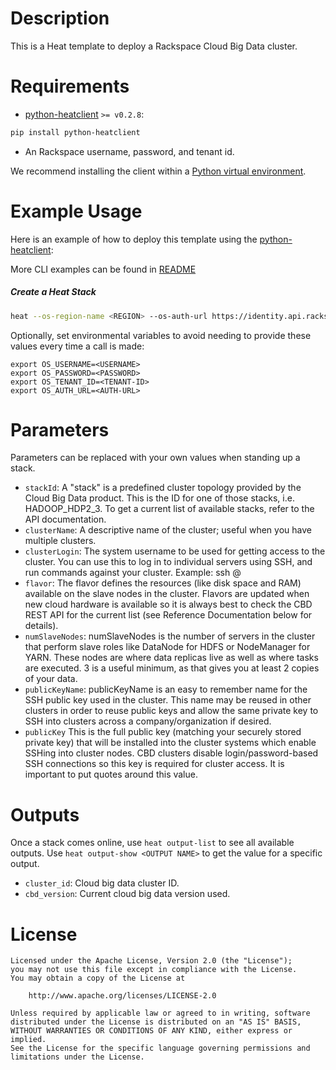 Description
==========

This is a Heat template to deploy a Rackspace Cloud Big Data cluster.

Requirements
==========
* [python-heatclient](https://github.com/openstack/python-heatclient) `>= v0.2.8`:

```bash
pip install python-heatclient
```
* An Rackspace username, password, and tenant id.

We recommend installing the client within a [Python virtual
environment](http://www.virtualenv.org/).

Example Usage
=============
Here is an example of how to deploy this template using the
[python-heatclient](https://github.com/openstack/python-heatclient):

More CLI examples can be found in [README](https://github.com/rackerlabs/cbd_heat_plugin/blob/master/README.md)
##### Create a Heat Stack
```sh
heat --os-region-name <REGION> --os-auth-url https://identity.api.rackspacecloud.com/v2.0/ --os-tenant-id <TENANT-ID> --os-username <OS-USERNAME> --os-password <OS-PASSWORD> stack-create -f hadoop.yaml <CLUSTER-NAME>
```
Optionally, set environmental variables to avoid needing to provide these values every time a call is made:

```
export OS_USERNAME=<USERNAME>
export OS_PASSWORD=<PASSWORD>
export OS_TENANT_ID=<TENANT-ID>
export OS_AUTH_URL=<AUTH-URL>
```

Parameters
=========
Parameters can be replaced with your own values when standing up a stack.

 - `stackId`: A "stack" is a predefined cluster topology provided by the Cloud Big Data 
 product.  This is the ID for one of those stacks, i.e. HADOOP_HDP2_3.  To get a current list of 
 available stacks, refer to the API documentation. 
 - `clusterName`: A descriptive name of the cluster; useful when you have multiple clusters.
 - `clusterLogin`: The system username to be used for getting access to the cluster.  You can 
 use this to log in to individual servers using SSH, and run commands against your cluster.
 Example: ssh <clusterLogin>@<server IP>
 - `flavor`: The flavor defines the resources (like disk space and RAM) available on the 
 slave nodes in the cluster. Flavors are updated when new cloud hardware is 
 available so it is always best to check the CBD REST API for the current list (see Reference 
 Documentation below for details).
 - `numSlaveNodes`: numSlaveNodes is the number of servers in the cluster that perform slave roles 
 like DataNode for HDFS or NodeManager for YARN.  These nodes are where data replicas live as 
 well as where tasks are executed.  3 is a useful minimum, as that gives you at least 2 copies of
  your data.
 - `publicKeyName`: publicKeyName is an easy to remember name for the SSH public key used in the 
 cluster. This name may be reused in other clusters in order to reuse public keys and allow the 
 same private key to SSH into clusters across a company/organization if desired.
 - `publicKey` This is the full public key (matching your securely stored private key) that will be 
 installed into the cluster systems which enable SSHing into cluster nodes. CBD clusters disable 
 login/password-based SSH connections so this key is required for cluster access. It is important 
 to put quotes around this value.

Outputs
=======

Once a stack comes online, use `heat output-list` to see all available outputs.
Use `heat output-show <OUTPUT NAME>` to get the value for a specific output.
 
 * `cluster_id`:  Cloud big data cluster ID.
 * `cbd_version`: Current cloud big data version used.


License
=======
```
Licensed under the Apache License, Version 2.0 (the "License");
you may not use this file except in compliance with the License.
You may obtain a copy of the License at

    http://www.apache.org/licenses/LICENSE-2.0

Unless required by applicable law or agreed to in writing, software
distributed under the License is distributed on an "AS IS" BASIS,
WITHOUT WARRANTIES OR CONDITIONS OF ANY KIND, either express or implied.
See the License for the specific language governing permissions and
limitations under the License.
```
